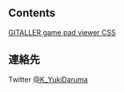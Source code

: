 ## Contents

[GITALLER game pad viewer CSS](gamepad_viewer) 

## 連絡先

Twitter [@K_YukiDaruma](https://twitter.com/K_YukiDaruma)